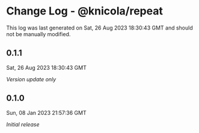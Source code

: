 # Change Log - @knicola/repeat

This log was last generated on Sat, 26 Aug 2023 18:30:43 GMT and should not be manually modified.

## 0.1.1
Sat, 26 Aug 2023 18:30:43 GMT

_Version update only_

## 0.1.0
Sun, 08 Jan 2023 21:57:36 GMT

_Initial release_

